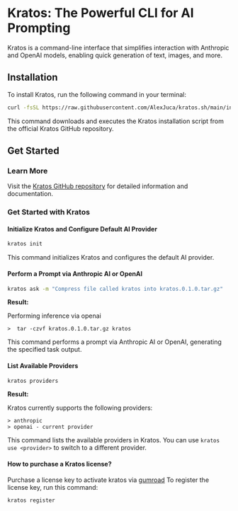 # Kratos: The Powerful CLI for AI Prompting

Kratos is a command-line interface that simplifies interaction with Anthropic and OpenAI models, enabling quick generation of text, images, and more.

## Installation

To install Kratos, run the following command in your terminal:

```bash
curl -fsSL https://raw.githubusercontent.com/AlexJuca/kratos.sh/main/install/install.sh | bash
```

This command downloads and executes the Kratos installation script from the official Kratos GitHub repository.

## Get Started

### Learn More

Visit the [Kratos GitHub repository](https://github.com/AlexJuca/kratos.sh) for detailed information and documentation.

### Get Started with Kratos

#### Initialize Kratos and Configure Default AI Provider

```bash
kratos init
```

This command initializes Kratos and configures the default AI provider.

#### Perform a Prompt via Anthropic AI or OpenAI

```bash
kratos ask -m "Compress file called kratos into kratos.0.1.0.tar.gz"
```

**Result:**

Performing inference via openai

```
>  tar -czvf kratos.0.1.0.tar.gz kratos
```

This command performs a prompt via Anthropic AI or OpenAI, generating the specified task output.

#### List Available Providers

```bash
kratos providers
```

**Result:**

Kratos currently supports the following providers:

```
> anthropic
> openai - current provider
```

This command lists the available providers in Kratos. You can use `kratos use <provider>` to switch to a different provider.


#### How to purchase a Kratos license?
Purchase a license key to activate kratos via [gumroad](https://alexandrejucahk23.gumroad.com/l/kratos?_gl=1*1aq2cok*_ga*ODU5MjgyODQxLjE3MTU3MjYyOTY.*_ga_6LJN6D94N6*MTcxNTcyNjI5NS4xLjEuMTcxNTcyNjMyMS4wLjAuMA..)
To register the license key, run this command:

```shell
kratos register
```